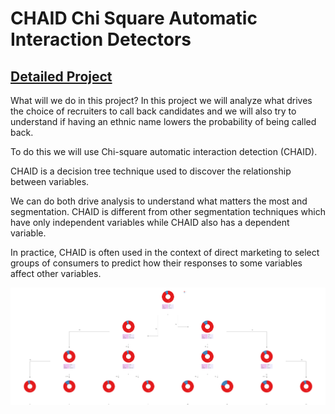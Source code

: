 # CHAID Chi Square Automatic Interaction Detectors 
## [Detailed Project](https://nbviewer.org/github/davidefilosa/CHAID-Chi-square-Automatic-Interaction-Detectors-/blob/master/CHAID%20%28Chi-square%20Automatic%20Interaction%20Detectors%29.ipynb)


What will we do in this project?
In this project we will analyze what drives the choice of recruiters to call back candidates and we will also try to understand if having an ethnic name lowers the probability of being called back.

To do this we will use Chi-square automatic interaction detection (CHAID).

CHAID is a decision tree technique used to discover the relationship between variables.

We can do both drive analysis to understand what matters the most and segmentation. CHAID is different from other segmentation techniques which have only independent variables while CHAID also has a dependent variable.

In practice, CHAID is often used in the context of direct marketing to select groups of consumers to predict how their responses to some variables affect other variables.

![Decision Tree](tree.gv.png)

